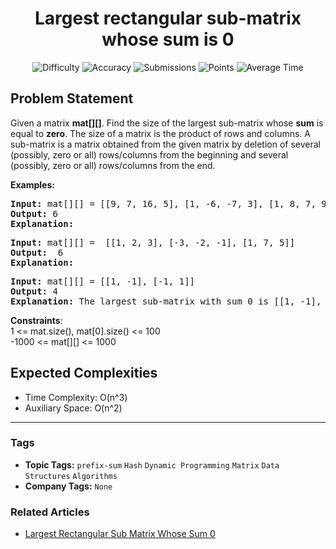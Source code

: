 <h1 align="center">Largest rectangular sub-matrix whose sum is 0</h1>

<p align="center">
  <img alt="Difficulty" title="Difficulty" src="https://custom-icon-badges.demolab.com/badge/Difficulty: Hard-1F222E?style=for-the-badge&logoColor=white&logo=fire"/>
  <img alt="Accuracy" title="Accuracy" src="https://custom-icon-badges.demolab.com/badge/Accuracy: 45.28%25-1F222E?style=for-the-badge&logoColor=white&logo=target"/>
  <img alt="Submissions" title="Submissions" src="https://custom-icon-badges.demolab.com/badge/Submissions: 38K+-1F222E?style=for-the-badge&logoColor=white&logo=repo"/>
  <img alt="Points" title="Points" src="https://custom-icon-badges.demolab.com/badge/Points: 8-1F222E?style=for-the-badge&logoColor=white&logo=award"/>
  <img alt="Average Time" title="Average Time" src="https://custom-icon-badges.demolab.com/badge/Average%20Time: 30m-1F222E?style=for-the-badge&logoColor=white&logo=clock"/>
</p>

## Problem Statement

Given a matrix <b>mat[][]</b>. Find the size of the largest sub-matrix whose <b>sum</b> is equal to <b>zero</b>. The size of a matrix is the product of rows and columns. A sub-matrix is a matrix obtained from the given matrix by deletion of several (possibly, zero or all) rows/columns from the beginning and several (possibly, zero or all) rows/columns from the end.

<b>Examples:</b>

<pre><b>Input: </b>mat[][] = [[9, 7, 16, 5], [1, -6, -7, 3], [1, 8, 7, 9], [7, -2, 0, 10]] <b>
Output: </b>6<b>
Explanation: <br></b></pre>

<pre><b>Input: </b>mat[][] =  [[1, 2, 3], [-3, -2, -1], [1, 7, 5]]
<b>Output:</b>  6
<b>Explanation:<br></b></pre>

<pre><b>Input:</b> mat[][] = [[1, -1], [-1, 1]]
<b>Output:</b> 4<br><b>Explanation:</b> The largest sub-matrix with sum 0 is [[1, -1], [-1, 1]].</pre>

<b>Constraints</b>:<br>1 <= mat.size(), mat[0].size() <= 100<br>-1000 <= mat[][] <= 1000

## Expected Complexities
- Time Complexity: O(n^3)
- Auxiliary Space: O(n^2)

<hr>

### Tags
- **Topic Tags:** `prefix-sum` `Hash` `Dynamic Programming` `Matrix` `Data Structures` `Algorithms`
- **Company Tags:** `None`

### Related Articles
- [Largest Rectangular Sub Matrix Whose Sum 0](https://www.geeksforgeeks.org/largest-rectangular-sub-matrix-whose-sum-0/)
